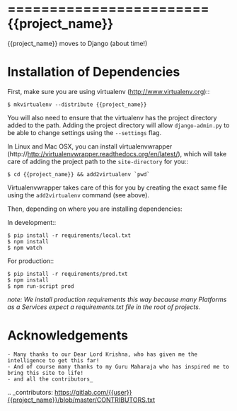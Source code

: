 ========================
{{project_name}}
========================

{{project_name}} moves to Django (about time!)


Installation of Dependencies
============================

First, make sure you are using virtualenv (http://www.virtualenv.org)::

    $ mkvirtualenv --distribute {{project_name}}

You will also need to ensure that the virtualenv has the project directory
added to the path. Adding the project directory will allow `django-admin.py` to be able to change settings using the `--settings` flag.

In Linux and Mac OSX, you can install virtualenvwrapper (http://http://virtualenvwrapper.readthedocs.org/en/latest/), which will take care of adding the project path to the `site-directory` for you::

    $ cd {{project_name}} && add2virtualenv `pwd`

Virtualenvwrapper takes care of this for you by creating the exact same file
using the `add2virtualenv` command (see above).

Then, depending on where you are installing dependencies:

In development::

    $ pip install -r requirements/local.txt
    $ npm install
    $ npm watch

For production::

    $ pip install -r requirements/prod.txt
    $ npm install
    $ npm run-script prod

*note: We install production requirements this way because many Platforms as a Services expect a requirements.txt file in the root of projects.*


Acknowledgements
================

    - Many thanks to our Dear Lord Krishna, who has given me the intelligence to get this far!
    - And of course many thanks to my Guru Maharaja who has inspired me to bring this site to life!
    - and all the contributors_

.. _contributors: https://gitlab.com/{{user}}{{project_name}}/blob/master/CONTRIBUTORS.txt
